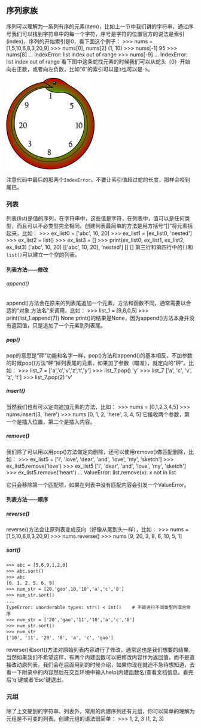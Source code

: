## 序列家族
序列可以理解为一系列有序的元素(item)，比如上一节中我们讲的字符串，通过序号我们可以找到字符串中的每一个字符，序号是字符的位置官方的说法是索引(index)，序列的开始索引是0，看下面这个例子：
    >>> nums = [1,5,10,6,8,3,20,9]
    >>> nums[0], nums[2]
    (1, 10)
    >>> nums[-1]
    95
    >>> nums[8]
    ...
    IndexError: list index out of range
    >>> nums[-9]
    ...
    IndexError: list index out of range
看下图中这条蛇找元素的时候我们可以从蛇头（0）开始向右正数，或者向左负数，比如“6”的索引可以是`3`也可以是`-5`。

![](image/sequence_nums.png)


注意代码中最后的那两个`IndexError`，不要让索引值超过蛇的长度，那样会咬到尾巴。

### 列表
列表(list)是值的序列，在字符串中，这些值是字符，在列表中，值可以是任何类型，而且可以不必类型完全相同。创建列表最简单的方法是用方括号“[]”将元素括起来，比如：
    >>> ex_list0 = ['abc', 10, 20]
    >>> ex_list1 = [ex_list0, 'nested']
    >>> ex_list2 = list()
    >>> ex_list3 = []
    >>> print(ex_list0, ex_list1, ex_list2, ex_list3)
    ['abc', 10, 20] [['abc', 10, 20], 'nested'] [] []
第三行和第四行中的`[]`和`list()`可以建立一个空的列表。
#### 列表方法——修改
###### append()
append()方法会在原来的列表尾追加一个元素，方法和函数不同，通常需要以合适的“对象.方法名”来调用，比如：
    >>> list_1 = [9,8,0,5]
    >>> print(list_1.append(7))
    None
print()的结果是None，因为append()方法本身并没有返回值，只是追加了一个元素到列表尾。

##### pop()
pop的意思是“砰”功能和名字一样，pop()方法和append()的基本相反，不加参数的时候pop()方法“砰”掉列表尾的元素，如果加了参数（瞄准），就定向的“砰”。比如：
    >>> list_7 = ['a','c','v','z','t','y']
    >>> list_7.pop()
    'y'
    >>> list_7
    ['a', 'c', 'v', 'z', 't']
    >>> list_7.pop(2)
    'v'

##### insert()
当然我们也有可以定向追加元素的方法，比如：
    >>> nums = [0,1,2,3,4,5]
    >>> nums.insert(3, 'here')
    >>> nums
    [0, 1, 2, 'here', 3, 4, 5]
它接收两个参数，第一个是插入位置，第二个是插入内容。

##### remove()
我们除了可以用以用pop()方法做定向删除，还可以使用remove()做匹配删除，比如：
    >>> ex_list5 = ['I', 'love', 'dear', 'and', 'love', 'my', 'sketch']
    >>> ex_list5.remove('love')
    >>> ex_list5
    ['I', 'dear', 'and', 'love', 'my', 'sketch']
    >>> ex_list5.remove('heart')
    ...
    ValueError: list.remove(x): x not in list

它只会移除第一个匹配项，如果在列表中没有匹配内容会引发一个ValueError。

#### 列表方法——顺序
##### reverse()
reverse()方法会让原列表变成反向（好像从尾到头一样），比如：
    >>> nums = [1,5,10,6,8,3,20,9]
    >>> nums.reverse()
    >>> nums
    [9, 20, 3, 8, 6, 10, 5, 1]
    
##### sort()
    >>> abc = [5,6,9,1,2,0]
    >>> abc.sort()
    >>> abc
    [0, 1, 2, 5, 6, 9]
    >>> num_str = [20,'gao',10,'10','a','c','8']
    >>> num_str.sort()
    ...
    TypeError: unorderable types: str() < int()    # 不能进行不同类型的混合排序
    >>> num_str = ['20','gao','11','10','a','c','8']
    >>> num_str.sort()
    >>> num_str
    ['10', '11', '20', '8', 'a', 'c', 'gao']
    
reverse()和sort()方法对原始列表内容进行了修改，通常这也是我们想要的结果，当然如果我们不希望这样，有两个内建函数可以把修改内容作为返回值，而不是直接改动原列表。我们会在后面用到的时候介绍，如果你现在就迫不急待想知道，去看一下附录中的内容然后在交互环境中输入help(内建函数名)查看文档信息。看完后'q'键或者'Esc'键退出。

### 元组
除了上文提到的字符串、列表外，常用的内建序列还有元组，你可以简单的理解为元组是不可变的列表。创建元组的语法很简单：
    >>> 1, 2, 3
    (1, 2, 3)
